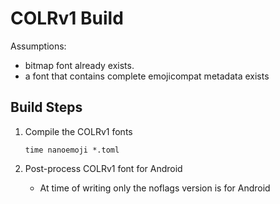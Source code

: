 # COLRv1 Build

Assumptions:

* bitmap font already exists.
* a font that contains complete emojicompat metadata exists

## Build Steps

1. Compile the COLRv1 fonts

   ```shell
   time nanoemoji *.toml
   ```

1. Post-process COLRv1 font for Android
   * At time of writing only the noflags version is for Android